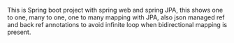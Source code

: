 This is Spring boot project with spring web and spring JPA, this shows one to one, many to one, one to many mapping with JPA, also json managed ref and back ref annotations to avoid infinite loop when bidirectional mapping is present.

